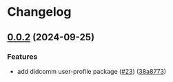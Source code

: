 # Changelog

## [0.0.2](https://github.com/2060-io/credo-ts-didcomm-ext/compare/@2060.io/credo-ts-user-profile-v0.0.1...@2060.io/credo-ts-user-profile@v0.0.2) (2024-09-25)


### Features

* add didcomm user-profile package ([#23](https://github.com/2060-io/credo-ts-didcomm-ext/issues/23)) ([38a8773](https://github.com/2060-io/credo-ts-didcomm-ext/commit/38a87738edb966c2d87131264713ce9b36df1d3b))
